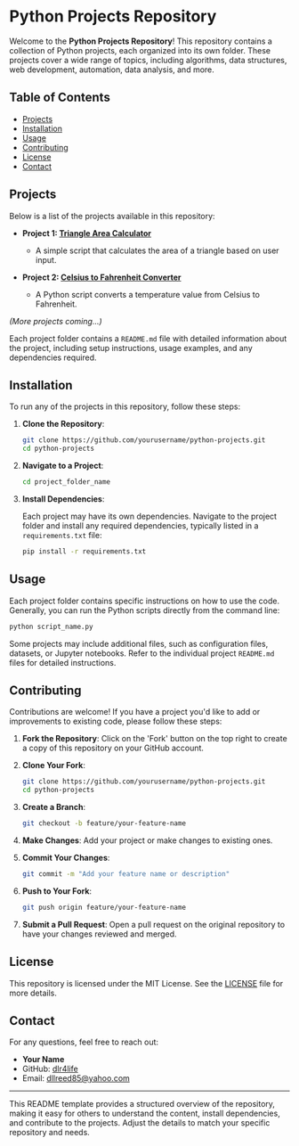 # Python Projects Repository

Welcome to the **Python Projects Repository**! This repository contains a collection of Python projects, each organized into its own folder. These projects cover a wide range of topics, including algorithms, data structures, web development, automation, data analysis, and more.

## Table of Contents

- [Projects](#projects)
- [Installation](#installation)
- [Usage](#usage)
- [Contributing](#contributing)
- [License](#license)
- [Contact](#contact)

## Projects

Below is a list of the projects available in this repository:

- **Project 1: [Triangle Area Calculator](./triangle_area_calculator)**
  - A simple script that calculates the area of a triangle based on user input.

- **Project 2: [Celsius to Fahrenheit Converter](./tempConverter)**
  - A Python script converts a temperature value from Celsius to Fahrenheit.

*(More projects coming...)*

Each project folder contains a `README.md` file with detailed information about the project, including setup instructions, usage examples, and any dependencies required.

## Installation

To run any of the projects in this repository, follow these steps:

1. **Clone the Repository**: 
   
   ```bash
   git clone https://github.com/yourusername/python-projects.git
   cd python-projects
   ```

2. **Navigate to a Project**: 
   
   ```bash
   cd project_folder_name
   ```

3. **Install Dependencies**: 
   
   Each project may have its own dependencies. Navigate to the project folder and install any required dependencies, typically listed in a `requirements.txt` file:

   ```bash
   pip install -r requirements.txt
   ```

## Usage

Each project folder contains specific instructions on how to use the code. Generally, you can run the Python scripts directly from the command line:

```bash
python script_name.py
```

Some projects may include additional files, such as configuration files, datasets, or Jupyter notebooks. Refer to the individual project `README.md` files for detailed instructions.

## Contributing

Contributions are welcome! If you have a project you'd like to add or improvements to existing code, please follow these steps:

1. **Fork the Repository**: Click on the 'Fork' button on the top right to create a copy of this repository on your GitHub account.
2. **Clone Your Fork**: 
   
   ```bash
   git clone https://github.com/yourusername/python-projects.git
   cd python-projects
   ```

3. **Create a Branch**: 
   
   ```bash
   git checkout -b feature/your-feature-name
   ```

4. **Make Changes**: Add your project or make changes to existing ones.
5. **Commit Your Changes**: 
   
   ```bash
   git commit -m "Add your feature name or description"
   ```

6. **Push to Your Fork**: 
   
   ```bash
   git push origin feature/your-feature-name
   ```

7. **Submit a Pull Request**: Open a pull request on the original repository to have your changes reviewed and merged.

## License

This repository is licensed under the MIT License. See the [LICENSE](./LICENSE) file for more details.

## Contact

For any questions, feel free to reach out:

- **Your Name**
- GitHub: [dlr4life]([https://github.com/yourusername](https://github.com/dlr4life/PythonProjects))
- Email: [dllreed85@yahoo.com](mailto:dllreed85@yahoo.com)

---

This README template provides a structured overview of the repository, making it easy for others to understand the content, install dependencies, and contribute to the projects. Adjust the details to match your specific repository and needs.
